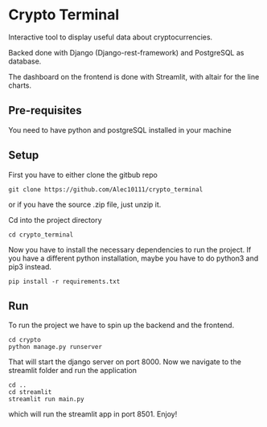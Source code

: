 # Crypto Terminal
Interactive tool to display useful data about cryptocurrencies.

Backed done with Django (Django-rest-framework) and PostgreSQL as database.

The dashboard on the frontend is done with Streamlit, with altair for the line charts.

## Pre-requisites
You need to have python and postgreSQL installed in your machine
## Setup
First you have to either clone the gitbub repo
```console
git clone https://github.com/Alec10111/crypto_terminal
```
or if you have the source .zip file, just unzip it.

Cd into the project directory
```console
cd crypto_terminal
```
Now you have to install the necessary dependencies to run the project. If you have a different python installation, maybe you have to do python3 and pip3 instead.
```console
pip install -r requirements.txt
```
## Run
To run the project we have to spin up the backend and the frontend.
```console
cd crypto
python manage.py runserver
```
That will start the django server on port 8000. Now we navigate to the streamlit folder and run the application
```console
cd ..
cd streamlit
streamlit run main.py
```
which will run the streamlit app in port 8501.
Enjoy!